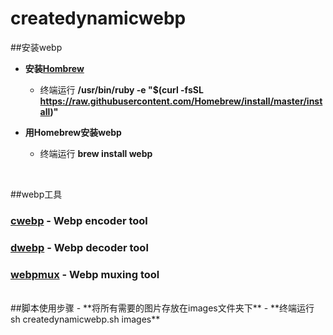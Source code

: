 # createdynamicwebp

##安装webp
- **安装[Hombrew](http://brew.sh/index_zh-cn.html)** 
	- 终端运行 **/usr/bin/ruby -e "$(curl -fsSL https://raw.githubusercontent.com/Homebrew/install/master/install)"**

- **用Homebrew安装webp**
	- 终端运行 **brew install webp**
	
<br/>

##webp工具
### **[cwebp](https://developers.google.com/speed/webp/docs/cwebp)** - Webp encoder tool

### **[dwebp](https://developers.google.com/speed/webp/docs/dwebp)** - Webp decoder tool


### **[webpmux](https://developers.google.com/speed/webp/docs/webpmux)** - Webp muxing tool


<br/>
##脚本使用步骤
- **将所有需要的图片存放在images文件夹下**
- **终端运行 sh createdynamicwebp.sh images**